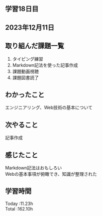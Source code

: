 ## 学習18日目
## 2023年12月11日
## 取り組んだ課題一覧
1. タイピング練習
1. Markdown記法を使った記事作成
1. 課題動画視聴
1. 課題図書読了 
## わかったこと
エンジニアリング、Web技術の基本について
## 次やること
記事作成
## 感じたこと
Markdown記法はおもしろい<br>
Webの基本事項が俯瞰でき、知識が整理された

## 学習時間
 Today :11.23h  
 Total :162.10h
